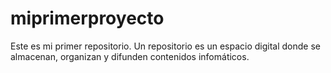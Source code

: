 # miprimerproyecto
Este es mi primer repositorio.
Un repositorio es un espacio digital donde se almacenan, organizan y difunden contenidos infomáticos.
